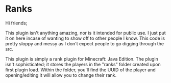 # Ranks

Hi friends;

This plugin isn't anything amazing, nor is it intended for public use. I just put it on here incase of wanting to show off to other people 
I know. This code is pretty sloppy and messy as I don't expect people to go digging through the src. 

This plugin is simply a rank plugin for Minecraft: Java Edition. The plugin isn't sophisticated; it stores the players in the "ranks" folder created upon first plugin load. Within the folder, you'll find the UUID of the player and opening/editing it will allow you to change their rank. 
